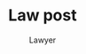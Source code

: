 ---
layout: ../../layouts/MarkdownPostLayout.astro
title: 'Law post'
pubDate: 2025-02-20
description: '(Short law description)'
author: 'Lawyer'
image:
    url: "https://docs.astro.build/default-og-image.png"
    alt: "The word astro against an illustration of planets and stars."
tags: ["art", "law"]
---